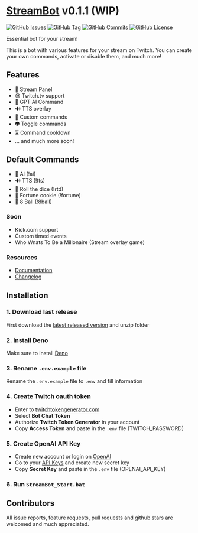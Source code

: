 # [StreamBot](https://streambot.deno.dev) v0.1.1 (WIP)

[![GitHub Issues](https://img.shields.io/github/issues/ovniroto/stream-bot)](https://github.com/ovniroto/stream-bot/issues)
[![GitHub Tag](https://img.shields.io/github/tag/ovniroto/stream-bot.svg)](https://github.com/ovniroto/stream-bot/tags)
[![GitHub Commits](https://img.shields.io/github/commit-activity/t/ovniroto/stream-bot)](https://github.com/ovniroto/stream-bot/commits/main/)
[![GitHub License](https://img.shields.io/github/license/ovniroto/stream-bot)](https://github.com/ovniroto/stream-bot/blob/main/LICENSE)

Essential bot for your stream!

This is a bot with various features for your stream on Twitch. You can create your own commands, activate or disable them, and much more!

## Features

* 🥳 Stream Panel
* 😎 Twitch.tv support
* 🤖 GPT AI Command
* 🔊 TTS overlay
* 🤩 Custom commands
* 👽 Toggle commands
* ⌛️ Command cooldown
* ... and much more soon!

## Default Commands
* 🤖 AI (!ai)
* 🔊 TTS (!tts)
* 🎲 Roll the dice (!rtd)
* 🥠 Fortune cookie (!fortune)
* 🎱 8 Ball (!8ball)

### Soon
* Kick.com support
* Custom timed events
* Who Wnats To Be a Millonaire (Stream overlay game)

### Resources
- [Documentation](https://streambot.deno.dev/docs)
- [Changelog](https://github.com/ovniroto/stream-bot/blob/main/CHANGELOG.md)

## Installation

### 1. Download last release

First download the [latest released version](https://github.com/ovniroto/stream-bot/releases/latest) and unzip folder

### 2. Install Deno

Make sure to install [Deno](https://docs.deno.com/runtime/manual/getting_started/installation)

### 3. Rename `.env.example` file

Rename the `.env.example` file to `.env` and fill information

### 4. Create Twitch oauth token

* Enter to [twitchtokengenerator.com](https://twitchtokengenerator.com)
* Select **Bot Chat Token**
* Authorize **Twitch Token Generator** in your account
* Copy **Access Token** and paste in the `.env` file (TWITCH_PASSWORD)

### 5. Create OpenAI API Key

* Create new account or login on [OpenAI](https://openai.com/)
* Go to your [API Keys](https://platform.openai.com/account/api-keys) and create new secret key
* Copy **Secret Key** and paste in the `.env` file (OPENAI_API_KEY)

### 6. Run `StreamBot_Start.bat`

## Contributors
All issue reports, feature requests, pull requests and github stars are welcomed and much appreciated.